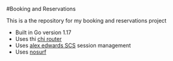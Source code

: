#Booking and Reservations

This is a the repository for my booking and reservations project

- Built in Go version 1.17
- Uses thi [chi router](github.com/go-chi/chi/v5)
- Uses [alex edwards SCS](github.com/alexedwards/scs/v2) session management
- Uses [nosurf]("github.com/justinas/nosurf")
